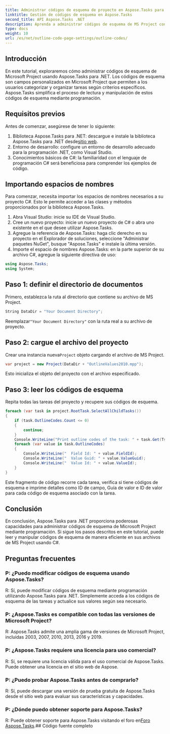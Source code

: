 ```yaml
---
title: Administrar códigos de esquema de proyecto en Aspose.Tasks para .NET
linktitle: Gestión de códigos de esquema en Aspose.Tasks
second_title: API Aspose.Tasks .NET
description: Aprenda a administrar códigos de esquema de MS Project con Aspose.Tasks para .NET. Simplifique la organización del proyecto sin esfuerzo.
type: docs
weight: 10
url: /es/net/outline-code-page-settings/outline-codes/
---
```

## Introducción
En este tutorial, exploraremos cómo administrar códigos de esquema de Microsoft Project usando Aspose.Tasks para .NET. Los códigos de esquema son campos personalizados en Microsoft Project que permiten a los usuarios categorizar y organizar tareas según criterios específicos. Aspose.Tasks simplifica el proceso de lectura y manipulación de estos códigos de esquema mediante programación.
## Requisitos previos
Antes de comenzar, asegúrese de tener lo siguiente:
1.  Biblioteca Aspose.Tasks para .NET: descargue e instale la biblioteca Aspose.Tasks para .NET desde[sitio web](https://releases.aspose.com/tasks/net/).
2. Entorno de desarrollo: configure un entorno de desarrollo adecuado para la programación .NET, como Visual Studio.
3. Conocimientos básicos de C#: la familiaridad con el lenguaje de programación C# será beneficiosa para comprender los ejemplos de código.

## Importando espacios de nombres
Para comenzar, necesita importar los espacios de nombres necesarios a su proyecto C#. Esto le permite acceder a las clases y métodos proporcionados por la biblioteca Aspose.Tasks.
1. Abra Visual Studio: inicie su IDE de Visual Studio.
2. Cree un nuevo proyecto: inicie un nuevo proyecto de C# o abra uno existente en el que desee utilizar Aspose.Tasks.
3. Agregue la referencia de Aspose.Tasks: haga clic derecho en su proyecto en el Explorador de soluciones, seleccione "Administrar paquetes NuGet", busque "Aspose.Tasks" e instale la última versión.
4. Importe el espacio de nombres Aspose.Tasks: en la parte superior de su archivo C#, agregue la siguiente directiva de uso:
```csharp
using Aspose.Tasks;
using System;

```
## Paso 1: definir el directorio de documentos
Primero, establezca la ruta al directorio que contiene su archivo de MS Project.
```csharp
String DataDir = "Your Document Directory";
```
 Reemplazar`"Your Document Directory"` con la ruta real a su archivo de proyecto.
## Paso 2: cargue el archivo del proyecto
 Crear una instancia nueva`Project` objeto cargando el archivo de MS Project.
```csharp
var project = new Project(DataDir + "OutlineValues2010.mpp");
```
Esto inicializa el objeto del proyecto con el archivo especificado.
## Paso 3: leer los códigos de esquema
Repita todas las tareas del proyecto y recupere sus códigos de esquema.
```csharp
foreach (var task in project.RootTask.SelectAllChildTasks())
{
    if (task.OutlineCodes.Count <= 0)
    {
        continue;
    }
    Console.WriteLine("Print outline codes of the task: " + task.Get(Tsk.Name));
    foreach (var value in task.OutlineCodes)
    {
        Console.WriteLine("  Field Id: " + value.FieldId);
        Console.WriteLine("  Value Guid: " + value.ValueGuid);
        Console.WriteLine("  Value Id: " + value.ValueId);
    }
}
```
Este fragmento de código recorre cada tarea, verifica si tiene códigos de esquema e imprime detalles como ID de campo, Guía de valor e ID de valor para cada código de esquema asociado con la tarea.

## Conclusión
En conclusión, Aspose.Tasks para .NET proporciona poderosas capacidades para administrar códigos de esquema de Microsoft Project mediante programación. Si sigue los pasos descritos en este tutorial, puede leer y manipular códigos de esquema de manera eficiente en sus archivos de MS Project usando C#.
## Preguntas frecuentes
### P: ¿Puedo modificar códigos de esquema usando Aspose.Tasks?
R: Sí, puede modificar códigos de esquema mediante programación utilizando Aspose.Tasks para .NET. Simplemente acceda a los códigos de esquema de las tareas y actualice sus valores según sea necesario.
### P: ¿Aspose.Tasks es compatible con todas las versiones de Microsoft Project?
R: Aspose.Tasks admite una amplia gama de versiones de Microsoft Project, incluidas 2003, 2007, 2010, 2013, 2016 y 2019.
### P: ¿Aspose.Tasks requiere una licencia para uso comercial?
R: Sí, se requiere una licencia válida para el uso comercial de Aspose.Tasks. Puede obtener una licencia en el sitio web de Aspose.
### P: ¿Puedo probar Aspose.Tasks antes de comprarlo?
R: Sí, puede descargar una versión de prueba gratuita de Aspose.Tasks desde el sitio web para evaluar sus características y capacidades.
### P: ¿Dónde puedo obtener soporte para Aspose.Tasks?
 R: Puede obtener soporte para Aspose.Tasks visitando el foro en[Foro Aspose.Tasks](https://forum.aspose.com/c/tasks/15).## Código fuente completo